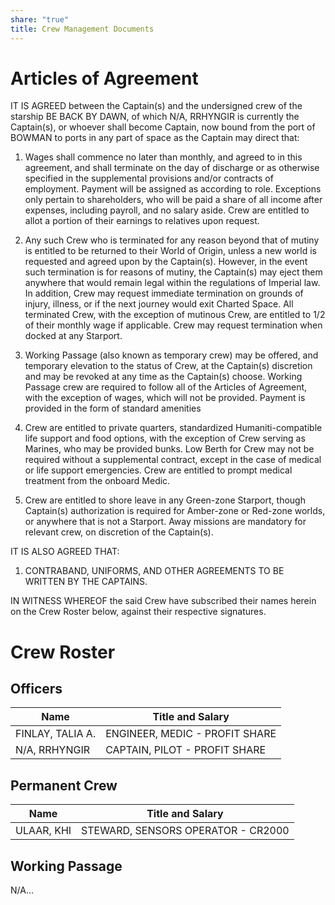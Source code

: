 ```yaml
---
share: "true"
title: Crew Management Documents
---
```

# Articles of Agreement  
  
IT IS AGREED between the Captain(s) and the undersigned crew of the starship BE BACK BY DAWN, of which N/A, RRHYNGIR is currently the Captain(s), or whoever shall become Captain, now bound from the port of BOWMAN to ports in any part of space as the Captain may direct that:  
  
1. Wages shall commence no later than monthly, and agreed to in this agreement, and shall terminate on the day of discharge or as otherwise specified in the supplemental provisions and/or contracts of employment. Payment will be assigned as according to role. Exceptions only pertain to shareholders, who will be paid a share of all income after expenses, including payroll, and no salary aside. Crew are entitled to allot a portion of their earnings to relatives upon request.  
      
2. Any such Crew who is terminated for any reason beyond that of mutiny is entitled to be returned to their World of Origin, unless a new world is requested and agreed upon by the Captain(s). However, in the event such termination is for reasons of mutiny, the Captain(s) may eject them anywhere that would remain legal within the regulations of Imperial law. In addition, Crew may request immediate termination on grounds of injury, illness, or if the next journey would exit Charted Space. All terminated Crew, with the exception of mutinous Crew, are entitled to 1/2 of their monthly wage if applicable. Crew may request termination when docked at any Starport.  
      
3. Working Passage (also known as temporary crew) may be offered, and temporary elevation to the status of Crew, at the Captain(s) discretion and may be revoked at any time as the Captain(s) choose. Working Passage crew are required to follow all of the Articles of Agreement, with the exception of wages, which will not be provided. Payment is provided in the form of standard amenities  
      
4. Crew are entitled to private quarters, standardized Humaniti-compatible life support and food options, with the exception of Crew serving as Marines, who may be provided bunks. Low Berth for Crew may not be required without a supplemental contract, except in the case of medical or life support emergencies. Crew are entitled to prompt medical treatment from the onboard Medic.  
      
5. Crew are entitled to shore leave in any Green-zone Starport, though Captain(s) authorization is required for Amber-zone or Red-zone worlds, or anywhere that is not a Starport. Away missions are mandatory for relevant crew, on discretion of the Captain(s).  
  
IT IS ALSO AGREED THAT:  
1. CONTRABAND, UNIFORMS, AND OTHER AGREEMENTS TO BE WRITTEN BY THE CAPTAINS.  
  
IN WITNESS WHEREOF the said Crew have subscribed their names herein on the Crew Roster below, against their respective signatures.  
# Crew Roster  
## Officers  
  
| Name             | Title and Salary               |  
| ---------------- | ------------------------------ |  
| FINLAY, TALIA A. | ENGINEER, MEDIC - PROFIT SHARE |  
| N/A, RRHYNGIR    | CAPTAIN, PILOT - PROFIT SHARE  |  
## Permanent Crew  
  
| Name       | Title and Salary                   |  
| ---------- | ---------------------------------- |  
| ULAAR, KHI | STEWARD, SENSORS OPERATOR - CR2000 |  
  
## Working Passage  
  
N/A...